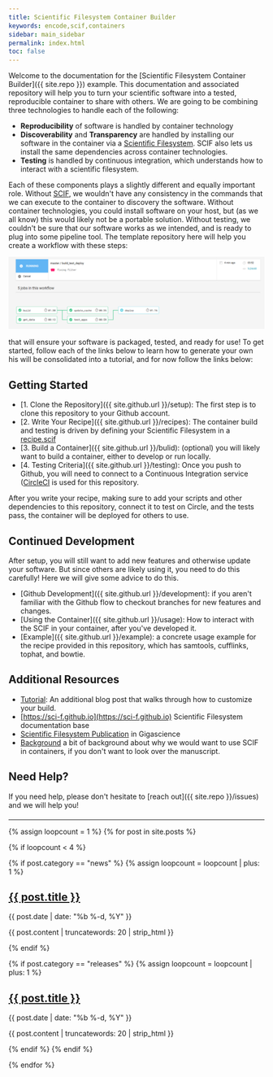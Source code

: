 ```yaml
---
title: Scientific Filesystem Container Builder
keywords: encode,scif,containers
sidebar: main_sidebar
permalink: index.html
toc: false
---
```


Welcome to the documentation for the [Scientific Filesystem Container Builder]({{ site.repo }}) example. This documentation
and associated repository will help you to turn your scientific software into a tested, reproducible container to share with others. We are going to be combining three technologies to handle each of the following:

 - **Reproducibility** of software is handled by container technology
 - **Discoverability** and **Transparency** are handled by installing our software in the container via a [Scientific Filesystem](https://sci-f.github.io). SCIF also lets us install the same dependencies across container technologies.
 - **Testing** is handled by continuous integration, which understands how to interact with a scientific filesystem.

Each of these components plays a slightly different and equally important role. Without [SCIF](https://sci-f.github.io), we wouldn't have any consistency in the commands that we can execute to the container to discovery the software. Without container technologies, you could install software on your host, but (as we all know) this would likely not be a portable solution. Without testing, we couldn't be sure that our software works as we intended, and is ready to plug into some pipeline tool. The template repository here will help you create a workflow with these steps:

![assets/img/circle.png](assets/img/circle.png)

that will ensure your software is packaged, tested, and ready for use! To get started, follow each of the links below to learn how to generate your own his will be consolidated into a tutorial, and for now follow the links below:

## Getting Started

 - [1. Clone the Repository]({{ site.github.url }}/setup): The first step is to clone this repository to your Github account.
 - [2. Write Your Recipe]({{ site.github.url }}/recipes): The container build and testing is driven by defining your Scientific Filesystem in a [recipe.scif](https://github.com/sci-f/builder/blob/master/recipe.scif)
 - [3. Build a Container]({{ site.github.url }}/bulid): (optional) you will likely want to build a container, either to develop or run locally.
 - [4. Testing Criteria]({{ site.github.url }}/testing): Once you push to Github, you will need to connect to a Continuous Integration service ([CircleCI](https://circleci.com/gh/sci-f/builder/) is used for this repository.

After you write your recipe, making sure to add your scripts and other dependencies to this repository, connect it to test on Circle, and the tests pass, the container will be deployed for others to use.

## Continued Development
After setup, you will still want to add new features and otherwise update your software. But since others are likely using it, you need to do this carefully! Here we will give some advice to do this.

 - [Github Development]({{ site.github.url }}/development): if you aren't familiar with the Github flow to checkout branches for new features and changes.
 - [Using the Container]({{ site.github.url }}/usage): How to interact with the SCIF in your container, after you've developed it.
 - [Example]({{ site.github.url }}/example): a concrete usage example for the recipe provided in this repository, which has samtools, cufflinks, tophat, and bowtie.

## Additional Resources
 - [Tutorial](https://vsoch.github.io/2018/scientific-filesystem-builder/): An additional blog post that walks through how to customize your build.
 - [https://sci-f.github.io](https://sci-f.github.io) Scientific Filesystem documentation base
 - [Scientific Filesystem Publication](https://academic.oup.com/gigascience/article/7/5/giy023/4931737) in Gigascience
 - [Background](background.md) a bit of background about why we would want to use SCIF in containers, if you don't want to look over the manuscript.

## Need Help?

If you need help, please don't hesitate to [reach out]({{ site.repo }}/issues) and we will help you!

<hr style="margin-top:20px">

<div class="row">
  {% assign loopcount = 1 %}
  {% for post in site.posts %}

   {% if loopcount < 4 %}

   <!-- Parse news-->
   {% if post.category == "news" %}
   {% assign loopcount = loopcount | plus: 1 %}
   <div class="col-md-4">
      <h2><a class="post-link" href="{{ post.url | remove: "/" }}">{{ post.title }}</a></h2>
      <span class="post-meta">{{ post.date | date: "%b %-d, %Y" }}</span>
      <p>{{ post.content | truncatewords: 20 | strip_html }}</p>  
   </div>
   {% endif %}

   {% if post.category == "releases" %}
   {% assign loopcount = loopcount | plus: 1 %}
   <div class="col-md-4">
      <h2><a class="post-link" href="{{ post.url | remove: "/" }}">{{ post.title }}</a></h2>
      <span class="post-meta">{{ post.date | date: "%b %-d, %Y" }}</span>
      <p>{{ post.content | truncatewords: 20 | strip_html }}</p>  
   </div>
   {% endif %}
   {% endif %}

  {% endfor %}
</div>
